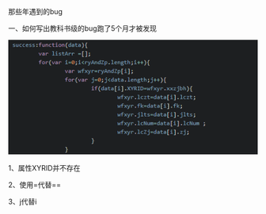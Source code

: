 那些年遇到的bug

一、如何写出教科书级的bug跑了5个月才被发现

![1539248836186](assets/1539248836186.png)

1、属性XYRID并不存在

2、使用=代替==

3、j代替i

